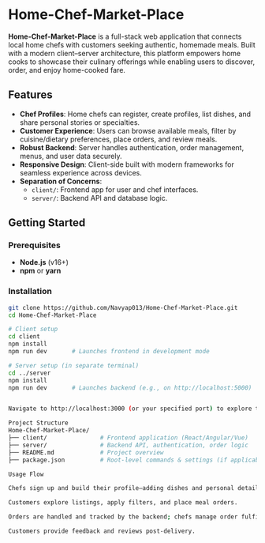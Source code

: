 # Home-Chef-Market-Place

**Home-Chef-Market-Place** is a full-stack web application that connects local home chefs with customers seeking authentic, homemade meals. Built with a modern client–server architecture, this platform empowers home cooks to showcase their culinary offerings while enabling users to discover, order, and enjoy home-cooked fare.

##  Features
- **Chef Profiles**: Home chefs can register, create profiles, list dishes, and share personal stories or specialties.
- **Customer Experience**: Users can browse available meals, filter by cuisine/dietary preferences, place orders, and review meals.
- **Robust Backend**: Server handles authentication, order management, menus, and user data securely.
- **Responsive Design**: Client-side built with modern frameworks for seamless experience across devices.
- **Separation of Concerns**:
  - `client/`: Frontend app for user and chef interfaces.
  - `server/`: Backend API and database logic.

##  Getting Started

### Prerequisites
- **Node.js** (v16+)
- **npm** or **yarn**

### Installation
```bash
git clone https://github.com/Navyap013/Home-Chef-Market-Place.git
cd Home-Chef-Market-Place

# Client setup
cd client
npm install
npm run dev       # Launches frontend in development mode

# Server setup (in separate terminal)
cd ../server
npm install
npm run dev       # Launches backend (e.g., on http://localhost:5000)


Navigate to http://localhost:3000 (or your specified port) to explore the platform.

Project Structure
Home-Chef-Market-Place/
├── client/               # Frontend application (React/Angular/Vue)
├── server/               # Backend API, authentication, order logic
├── README.md             # Project overview
├── package.json          # Root-level commands & settings (if applicable)

Usage Flow

Chefs sign up and build their profile—adding dishes and personal details.

Customers explore listings, apply filters, and place meal orders.

Orders are handled and tracked by the backend; chefs manage order fulfillment.

Customers provide feedback and reviews post-delivery.
